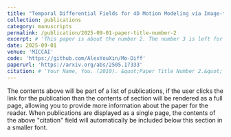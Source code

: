 ```yaml
---
title: "Temporal Differential Fields for 4D Motion Modeling via Image-to-Video Synthesis"
collection: publications
category: manuscripts
permalink: /publication/2025-09-01-paper-title-number-2
excerpt: # 'This paper is about the number 2. The number 3 is left for future work.'
date: 2025-09-01
venue: 'MICCAI'
code: 'https://github.com/AlexYouXin/Mo-Diff'
paperurl: 'https://arxiv.org/abs/2505.17333'
citation: # 'Your Name, You. (2010). &quot;Paper Title Number 2.&quot; <i>Journal 1</i>. 1(2).'
---
```


The contents above will be part of a list of publications, if the user clicks the link for the publication than the contents of section will be rendered as a full page, allowing you to provide more information about the paper for the reader. When publications are displayed as a single page, the contents of the above "citation" field will automatically be included below this section in a smaller font.
